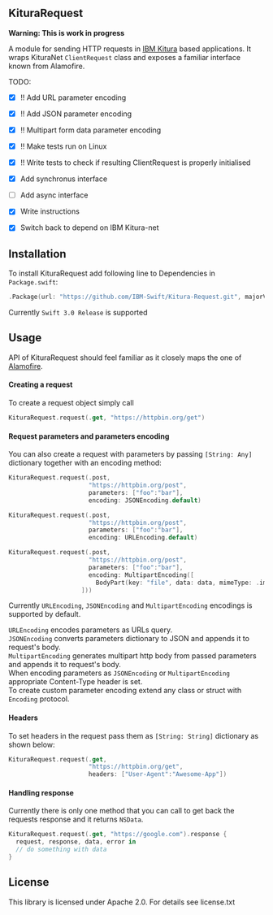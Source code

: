 KituraRequest
-------------

**Warning: This is work in progress**

A module for sending HTTP requests in [IBM Kitura](https://github.com/IBM-Swift/Kitura) based applications. It wraps KituraNet `ClientRequest` class and exposes a familiar interface known from Alamofire.

TODO:
- [x] !! Add URL parameter encoding
- [x] !! Add JSON parameter encoding
- [x] !! Multipart form data parameter encoding
- [x] !! Make tests run on Linux
- [x] !! Write tests to check if resulting ClientRequest is properly initialised
- [x] Add synchronus interface
- [ ] Add async interface
- [x] Write instructions
- [x] Switch back to depend on IBM Kitura-net


## Installation
To install KituraRequest add following line to Dependencies in `Package.swift`:

```swift
.Package(url: "https://github.com/IBM-Swift/Kitura-Request.git", majorVersion: 0)
```

Currently `Swift 3.0 Release` is supported

## Usage
API of KituraRequest should feel familiar as it closely maps the one of [Alamofire](https://github.com/Alamofire/Alamofire).

#### Creating a request
To create a request object simply call

```swift
KituraRequest.request(.get, "https://httpbin.org/get")
```

#### Request parameters and parameters encoding
You can also create a request with parameters by passing `[String: Any]` dictionary together with an encoding method:

```swift
KituraRequest.request(.post,
                      "https://httpbin.org/post",
                      parameters: ["foo":"bar"],
                      encoding: JSONEncoding.default)
```

```swift
KituraRequest.request(.post,
                      "https://httpbin.org/post",
                      parameters: ["foo":"bar"],
                      encoding: URLEncoding.default)
```

```swift
KituraRequest.request(.post,
                      "https://httpbin.org/post",
                      parameters: ["foo":"bar"],
                      encoding: MultipartEncoding([
                        BodyPart(key: "file", data: data, mimeType: .image(.png), fileName: "image.jpg")
                    ]))
```

Currently `URLEncoding`, `JSONEncoding` and `MultipartEncoding` encodings is supported by default.

`URLEncoding` encodes parameters as URLs query.  
`JSONEncoding` converts parameters dictionary to JSON and appends it to request's body.  
`MultipartEncoding` generates multipart http body from passed parameters and appends it to request's body.  
When encoding parameters as `JSONEncoding` or `MultipartEncoding` appropriate Content-Type header is set.  
To create custom parameter encoding extend any class or struct with `Encoding` protocol.


#### Headers
To set headers in the request pass them as `[String: String]` dictionary as shown below:

```swift
KituraRequest.request(.get,
                      "https://httpbin.org/get",
                      headers: ["User-Agent":"Awesome-App"])
```

#### Handling response
Currently there is only one method that you can call to get back the requests response and it returns `NSData`.

```swift
KituraRequest.request(.get, "https://google.com").response {
  request, response, data, error in
  // do something with data
}
```

## License
This library is licensed under Apache 2.0. For details see license.txt
